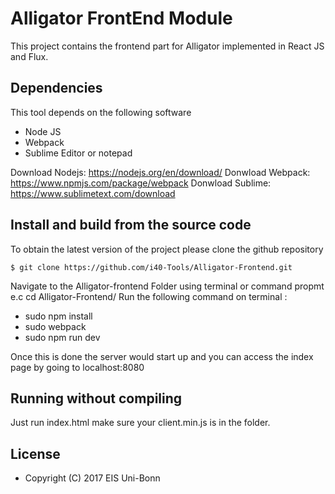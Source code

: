 # Alligator FrontEnd Module
This project contains the frontend part for Alligator implemented in React JS and Flux.

## Dependencies
This tool depends on the following software

* Node JS
* Webpack
* Sublime Editor or notepad 

Download Nodejs: https://nodejs.org/en/download/
Donwload Webpack: https://www.npmjs.com/package/webpack
Donwload Sublime: https://www.sublimetext.com/download

## Install and build from the source code  
To obtain the latest version of the project please clone the github repository

    $ git clone https://github.com/i40-Tools/Alligator-Frontend.git

Navigate to the Alligator-frontend Folder using terminal or command propmt e.c cd Alligator-Frontend/
Run the following command on terminal :
* sudo npm install  
* sudo webpack
* sudo npm run dev

Once this is done the server would start up and you can access the index page by going to localhost:8080

## Running without compiling
Just run index.html make sure your client.min.js is in the folder.

## License

* Copyright (C) 2017 EIS Uni-Bonn
